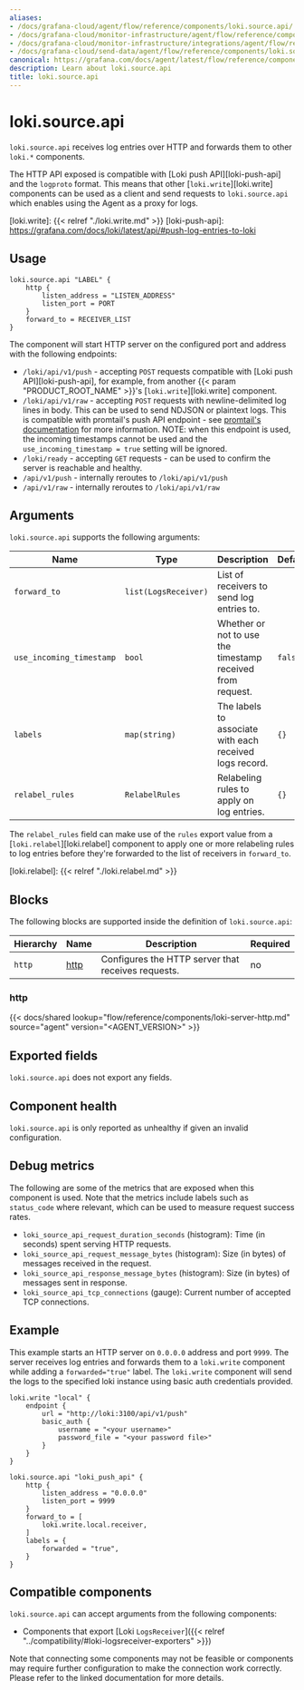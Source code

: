 ```yaml
---
aliases:
- /docs/grafana-cloud/agent/flow/reference/components/loki.source.api/
- /docs/grafana-cloud/monitor-infrastructure/agent/flow/reference/components/loki.source.api/
- /docs/grafana-cloud/monitor-infrastructure/integrations/agent/flow/reference/components/loki.source.api/
- /docs/grafana-cloud/send-data/agent/flow/reference/components/loki.source.api/
canonical: https://grafana.com/docs/agent/latest/flow/reference/components/loki.source.api/
description: Learn about loki.source.api
title: loki.source.api
---
```


# loki.source.api

`loki.source.api` receives log entries over HTTP and forwards them to other `loki.*` components.

The HTTP API exposed is compatible with [Loki push API][loki-push-api] and the `logproto` format. This means that other [`loki.write`][loki.write] components can be used as a client and send requests to `loki.source.api` which enables using the Agent as a proxy for logs.

[loki.write]: {{< relref "./loki.write.md" >}}
[loki-push-api]: https://grafana.com/docs/loki/latest/api/#push-log-entries-to-loki

## Usage

```river
loki.source.api "LABEL" {
    http {
        listen_address = "LISTEN_ADDRESS"
        listen_port = PORT
    }
    forward_to = RECEIVER_LIST
}
```

The component will start HTTP server on the configured port and address with the following endpoints:

- `/loki/api/v1/push` - accepting `POST` requests compatible with [Loki push API][loki-push-api], for example, from another {{< param "PRODUCT_ROOT_NAME" >}}'s [`loki.write`][loki.write] component.
- `/loki/api/v1/raw` - accepting `POST` requests with newline-delimited log lines in body. This can be used to send NDJSON or plaintext logs. This is compatible with promtail's push API endpoint - see [promtail's documentation][promtail-push-api] for more information. NOTE: when this endpoint is used, the incoming timestamps cannot be used and the `use_incoming_timestamp = true` setting will be ignored.
- `/loki/ready` - accepting `GET` requests - can be used to confirm the server is reachable and healthy.
- `/api/v1/push` - internally reroutes to `/loki/api/v1/push`
- `/api/v1/raw` - internally reroutes to `/loki/api/v1/raw`


[promtail-push-api]: /docs/loki/latest/clients/promtail/configuration/#loki_push_api

## Arguments

`loki.source.api` supports the following arguments:

Name                     | Type                 | Description                                                | Default | Required
-------------------------|----------------------|------------------------------------------------------------|---------|---------
`forward_to`             | `list(LogsReceiver)` | List of receivers to send log entries to.                  |         | yes
`use_incoming_timestamp` | `bool`               | Whether or not to use the timestamp received from request. | `false` | no
`labels`                 | `map(string)`        | The labels to associate with each received logs record.    | `{}`    | no
`relabel_rules`          | `RelabelRules`       | Relabeling rules to apply on log entries.                  | `{}`    | no

The `relabel_rules` field can make use of the `rules` export value from a
[`loki.relabel`][loki.relabel] component to apply one or more relabeling rules to log entries before they're forwarded to the list of receivers in `forward_to`.

[loki.relabel]: {{< relref "./loki.relabel.md" >}}

## Blocks

The following blocks are supported inside the definition of `loki.source.api`:

Hierarchy | Name     | Description                                        | Required
----------|----------|----------------------------------------------------|---------
`http`    | [http][] | Configures the HTTP server that receives requests. | no

[http]: #http

### http

{{< docs/shared lookup="flow/reference/components/loki-server-http.md" source="agent" version="<AGENT_VERSION>" >}}

## Exported fields

`loki.source.api` does not export any fields.

## Component health

`loki.source.api` is only reported as unhealthy if given an invalid configuration.

## Debug metrics

The following are some of the metrics that are exposed when this component is used. Note that the metrics include labels such as `status_code` where relevant, which can be used to measure request success rates.

* `loki_source_api_request_duration_seconds` (histogram): Time (in seconds) spent serving HTTP requests.
* `loki_source_api_request_message_bytes` (histogram): Size (in bytes) of messages received in the request.
* `loki_source_api_response_message_bytes` (histogram): Size (in bytes) of messages sent in response.
* `loki_source_api_tcp_connections` (gauge): Current number of accepted TCP connections.

## Example

This example starts an HTTP server on `0.0.0.0` address and port `9999`. The server receives log entries and forwards them to a `loki.write` component while adding a `forwarded="true"` label. The `loki.write` component will send the logs to the specified loki instance using basic auth credentials provided.

```river
loki.write "local" {
    endpoint {
        url = "http://loki:3100/api/v1/push"
        basic_auth {
            username = "<your username>"
            password_file = "<your password file>"
        }
    }
}

loki.source.api "loki_push_api" {
    http {
        listen_address = "0.0.0.0"
        listen_port = 9999
    }
    forward_to = [
        loki.write.local.receiver,
    ]
    labels = {
        forwarded = "true",
    }
}
```

<!-- START GENERATED COMPATIBLE COMPONENTS -->

## Compatible components

`loki.source.api` can accept arguments from the following components:

- Components that export [Loki `LogsReceiver`]({{< relref "../compatibility/#loki-logsreceiver-exporters" >}})


Note that connecting some components may not be feasible or components may require further configuration to make the connection work correctly. Please refer to the linked documentation for more details.


<!-- END GENERATED COMPATIBLE COMPONENTS -->
